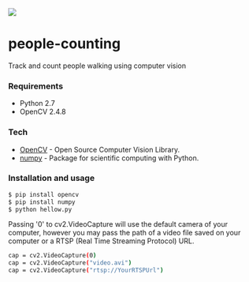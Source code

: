 <img src="https://img.shields.io/badge/on-development-red.svg">

# people-counting
Track and count people walking using computer vision


### Requirements
* Python 2.7
* OpenCV 2.4.8


### Tech
* [OpenCV] - Open Source Computer Vision Library.
* [numpy] - Package for scientific computing with Python.
 
### Installation and usage
```sh
$ pip install opencv 
$ pip install numpy
$ python hellow.py
```
Passing '0' to cv2.VideoCapture will use the default camera of your computer, however you may pass the path of a video file saved on your computer or a RTSP (Real Time Streaming Protocol) URL.

```sh
cap = cv2.VideoCapture(0)
cap = cv2.VideoCapture("video.avi")
cap = cv2.VideoCapture("rtsp://YourRTSPUrl")
```
[OpenCV]: <https://opencv.org/>
[numpy]: <http://www.numpy.org/>
